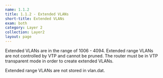 ```yaml
---
name: 1.1.2
title: 1.1.2 - Extended VLANs
short-title: Extended VLANs
exam: both
category: Layer 2
collection: Layer2
layout: page
---
```

Extended VLANs are in the range of 1006 - 4094. Extended range VLANs are not controlled by VTP and cannot be pruned. The router must be in VTP transparent mode in order to create extended VLANs.

Extended range VLANs are not stored in vlan.dat.